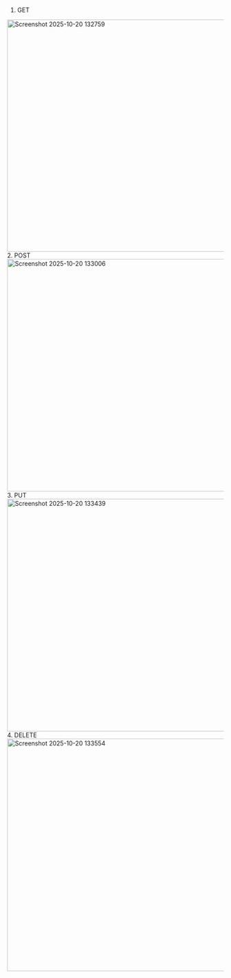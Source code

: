 1. GET
<img width="959" height="538" alt="Screenshot 2025-10-20 132759" src="https://github.com/user-attachments/assets/72ee2d94-d0fe-4f2e-a36e-1f0d7aad0a34" />
2. POST
<img width="959" height="539" alt="Screenshot 2025-10-20 133006" src="https://github.com/user-attachments/assets/13b70091-8c02-4e81-b2a0-0c0389e97efe" />
3. PUT
<img width="959" height="539" alt="Screenshot 2025-10-20 133439" src="https://github.com/user-attachments/assets/32d69a36-b7a3-429f-a18d-1010c216ffc2" />
4. DELETE
<img width="959" height="539" alt="Screenshot 2025-10-20 133554" src="https://github.com/user-attachments/assets/e25237a0-431e-41ff-94ab-5873223540a3" />
